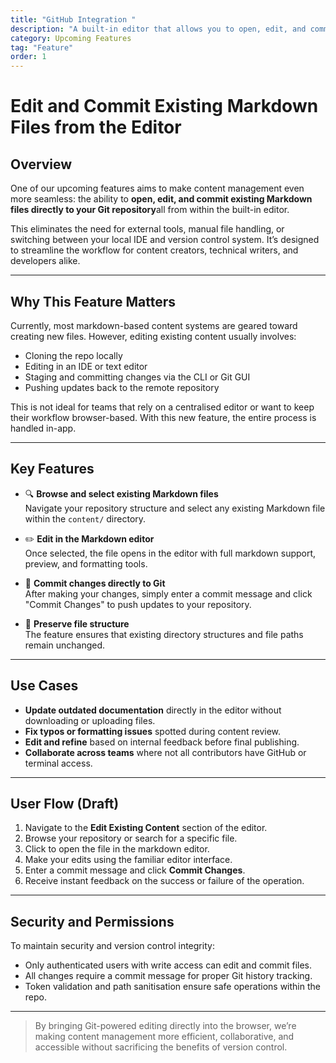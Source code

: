 ```yaml
---
title: "GitHub Integration "
description: "A built-in editor that allows you to open, edit, and commit existing Markdown files directly to Git—no external tools required."
category: Upcoming Features
tag: "Feature"
order: 1
---
```

# Edit and Commit Existing Markdown Files from the Editor

## Overview

One of our upcoming features aims to make content management even more seamless: the ability to **open, edit, and commit existing Markdown files directly to your Git repository**all from within the built-in editor.

This eliminates the need for external tools, manual file handling, or switching between your local IDE and version control system. It’s designed to streamline the workflow for content creators, technical writers, and developers alike.

---

## Why This Feature Matters

Currently, most markdown-based content systems are geared toward creating new files. However, editing existing content usually involves:

- Cloning the repo locally  
- Editing in an IDE or text editor  
- Staging and committing changes via the CLI or Git GUI  
- Pushing updates back to the remote repository

This is not ideal for teams that rely on a centralised editor or want to keep their workflow browser-based. With this new feature, the entire process is handled in-app.

---

## Key Features

- 🔍 **Browse and select existing Markdown files**  
  Navigate your repository structure and select any existing Markdown file within the `content/` directory.

- ✏️ **Edit in the Markdown editor**  
  Once selected, the file opens in the editor with full markdown support, preview, and formatting tools.

- 💾 **Commit changes directly to Git**  
  After making your changes, simply enter a commit message and click "Commit Changes" to push updates to your repository.

- 📂 **Preserve file structure**  
  The feature ensures that existing directory structures and file paths remain unchanged.

---

## Use Cases

- **Update outdated documentation** directly in the editor without downloading or uploading files.  
- **Fix typos or formatting issues** spotted during content review.  
- **Edit and refine** based on internal feedback before final publishing.  
- **Collaborate across teams** where not all contributors have GitHub or terminal access.

---

## User Flow (Draft)

1. Navigate to the **Edit Existing Content** section of the editor.  
2. Browse your repository or search for a specific file.  
3. Click to open the file in the markdown editor.  
4. Make your edits using the familiar editor interface.  
5. Enter a commit message and click **Commit Changes**.  
6. Receive instant feedback on the success or failure of the operation.

---

## Security and Permissions

To maintain security and version control integrity:

- Only authenticated users with write access can edit and commit files.  
- All changes require a commit message for proper Git history tracking.  
- Token validation and path sanitisation ensure safe operations within the repo.

---

> By bringing Git-powered editing directly into the browser, we’re making content management more efficient, collaborative, and accessible without sacrificing the benefits of version control.